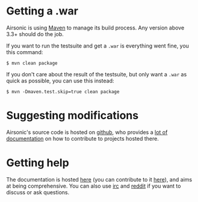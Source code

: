 # Getting a .war

Airsonic is using [Maven](https://maven.apache.org/) to manage its build
process. Any version above 3.3+ should do the job.

If you want to run the testsuite and get a `.war` is everything went fine,
you this command:

```
$ mvn clean package 
```

If you don't care about the result of the testsuite, but only
want a `.war` as quick as possible, you can use this instead:

```
$ mvn -Dmaven.test.skip=true clean package 
```

# Suggesting modifications

Airsonic's source code is hosted on [github](https://github.com/airsonic/airsonic/),
who provides a [lot of documentation](https://help.github.com/en) on how
to contribute to projects hosted there.

# Getting help

The documentation is hosted [here](https://airsonic.github.io/) (you can
contribute to it [here](https://github.com/airsonic/documentation)), and aims
at being comprehensive. You can also use [irc](irc://irc.freenode.net/airsonic)
and [reddit](https://www.reddit.com/r/airsonic/) if you want to discuss or ask
questions.
